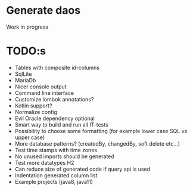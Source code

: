 # Generate daos

 Work in progress

# TODO:s
* Tables with composite id-columns
* SqlLite
* MariaDb
* Nicer console output
* Command line interface
* Customize lombok annotations?
* Kotlin support?
* Normalize config
* Evil Oracle dependency optional
* Smart way to build and run all IT-tests
* Possibility to choose some formatting (for example lower case SQL vs upper case)
* More database patterns? (createdBy, changedBy, soft delete etc...)
* Test time stamps with time zones
* No unused imports should be generated
* Test more datatypes H2
* Can reduce size of generated code if query api is used
* Indentation generated column list
* Example projects (java8, java11)
